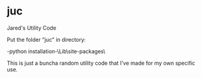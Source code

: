 # juc
Jared's Utility Code

Put the folder "juc" in directory:

  -python installation-\Lib\site-packages\

This is just a buncha random utility code that I've made for my own specific use.
